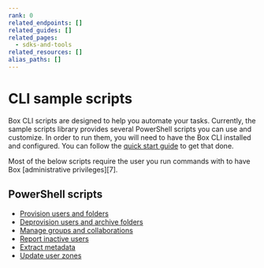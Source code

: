 ```yaml
---
rank: 0
related_endpoints: []
related_guides: []
related_pages:
  - sdks-and-tools
related_resources: []
alias_paths: []
---
```


# CLI sample scripts

Box CLI scripts are designed to help you
automate your tasks. Currently,
the sample scripts library 
provides several PowerShell scripts you can use
and customize. In order to run them, you will need to have the Box CLI
installed and configured. You can follow the [quick start guide][quickstart] to
get that done. 

<Message type='warning'>
   Most of the below scripts require the user you run commands with to
   have Box [administrative privileges][7].
</Message>

## PowerShell scripts

* [Provision users and folders][1]
* [Deprovision users and archive folders][2]
* [Manage groups and collaborations][3]
* [Report inactive users][4]
* [Extract metadata][5]
* [Update user zones][6]

[1]: g://cli/quick-start/powershell-script-templates
[2]: g://cli/scripts/deprovision-users
[3]: g://cli/scripts/manage-groups-collaborations
[4]: g://cli/scripts/report-inactive-users
[5]: g://cli/scripts/metadata-extraction
[6]: g://cli/scripts/user-zones-mass-update
[quickstart]: g://cli/quick-start/create-oauth-app/
[7]: https://support.box.com/hc/en-us/articles/360043694174-Understanding-Administrator-and-Co-Administrator-Permissions